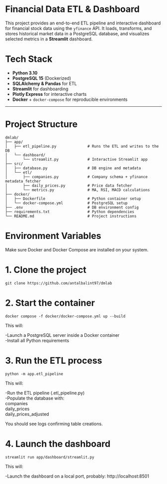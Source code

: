 # Financial Data ETL & Dashboard

This project provides an end-to-end ETL pipeline and interactive dashboard for financial stock data using the `yfinance` API. 
It loads, transforms, and stores historical market data in a PostgreSQL database, and visualizes selected metrics in a **Streamlit** dashboard.

# Tech Stack

- **Python 3.10**
- **PostgreSQL 15** (Dockerized)
- **SQLAlchemy & Pandas** for ETL
- **Streamlit** for dashboarding
- **Plotly Express** for interactive charts
- **Docker** + `docker-compose` for reproducible environments

---

# Project Structure

```
dmlab/
├── app/
│   ├── etl_pipeline.py              # Runs the ETL and writes to the DB
│   └── dashboard/
│       └── streamlit.py             # Interactive Streamlit app
├── src/
│   ├── database.py                  # DB engine and metadata
│   └── etl/
│       ├── companies.py             # Company schema + yfinance metadata fetcher
│       ├── daily_prices.py          # Price data fetcher
│       └── metrics.py               # MA, RSI, MACD calculations
├── docker/
│   ├── Dockerfile                   # Python container setup
│   └── docker-compose.yml           # PostgreSQL setup
├── .env                             # DB environment config
├── requirements.txt                 # Python dependencies
└── README.md                        # Project instructions
```
# Environment Variables
Make sure Docker and Docker Compose are installed on your system.

# 1. Clone the project
```
git clone https://github.com/antalbalint97/dmlab
```

# 2. Start the container
```
docker compose -f docker/docker-compose.yml up --build
```

This will:

-Launch a PostgreSQL server inside a Docker container  
-Install all Python requirements  

# 3. Run the ETL process
```
python -m app.etl_pipeline
```
This will:  
  
-Run the ETL pipeline (.etl_pipeline.py)  
-Populate the database with:  
    companies  
    daily_prices  
    daily_prices_adjusted  
  
You should see logs confirming table creations.  

# 4. Launch the dashboard
```
streamlit run app/dashboard/streamlit.py
```

This will:

-Launch the dashboard on a local port, probably: http://localhost:8501

